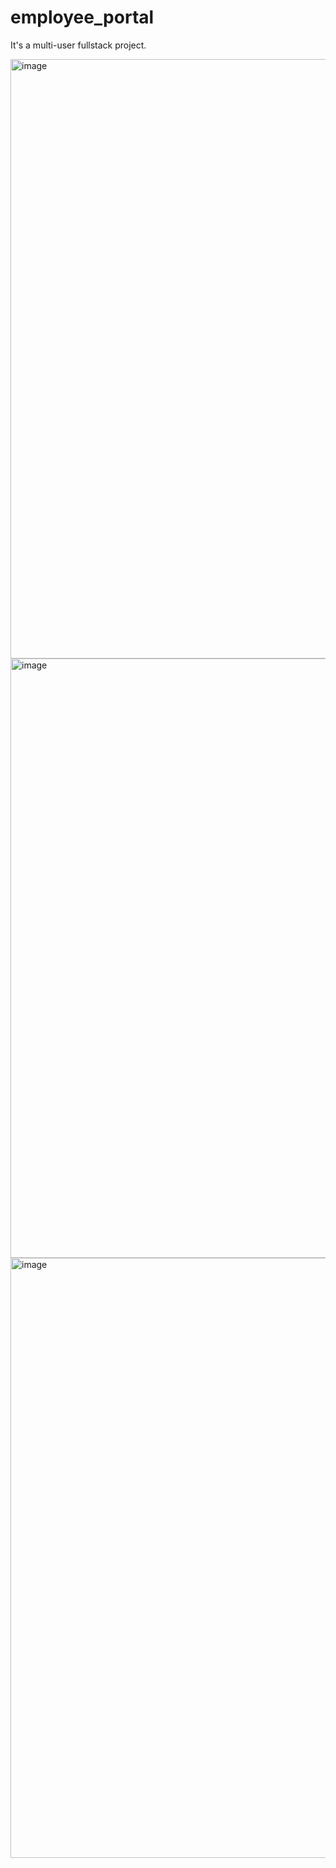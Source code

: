 # employee_portal

It's a multi-user fullstack project.

<img width="959" alt="image" src="https://github.com/Honey-B-263/employee_portal/assets/80630634/3b5710bc-dfca-4869-be39-55c31bb27bd2">

<img width="959" alt="image" src="https://github.com/Honey-B-263/employee_portal/assets/80630634/310f0eab-d9c6-48ee-9e1d-2cf696a6bd9e">

<img width="960" alt="image" src="https://github.com/Honey-B-263/employee_portal/assets/80630634/a7b2f8b0-2073-4c79-a435-7fc8263eafd8">



